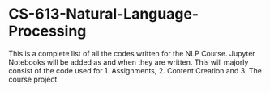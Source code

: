 # CS-613-Natural-Language-Processing
This is a complete list of all the codes written for the NLP Course. Jupyter Notebooks will be added as and when they are written.
This will majorly consist of the code used for 
          1. Assignments,
          2. Content Creation and
          3. The course project

